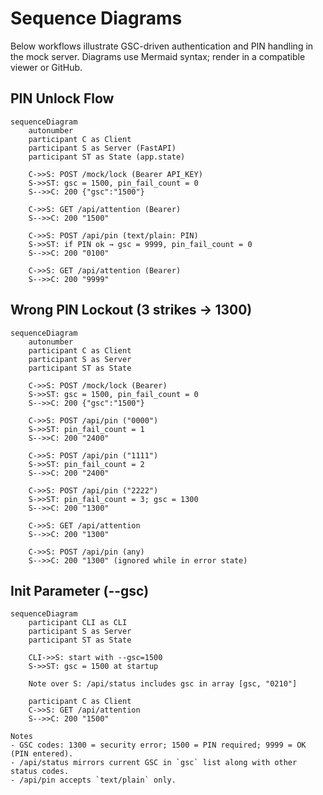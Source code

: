 # Sequence Diagrams

Below workflows illustrate GSC-driven authentication and PIN handling in the mock server. Diagrams use Mermaid syntax; render in a compatible viewer or GitHub.

## PIN Unlock Flow
```mermaid
sequenceDiagram
    autonumber
    participant C as Client
    participant S as Server (FastAPI)
    participant ST as State (app.state)

    C->>S: POST /mock/lock (Bearer API_KEY)
    S->>ST: gsc = 1500, pin_fail_count = 0
    S-->>C: 200 {"gsc":"1500"}

    C->>S: GET /api/attention (Bearer)
    S-->>C: 200 "1500"

    C->>S: POST /api/pin (text/plain: PIN)
    S->>ST: if PIN ok → gsc = 9999, pin_fail_count = 0
    S-->>C: 200 "0100"

    C->>S: GET /api/attention (Bearer)
    S-->>C: 200 "9999"
```

## Wrong PIN Lockout (3 strikes → 1300)
```mermaid
sequenceDiagram
    autonumber
    participant C as Client
    participant S as Server
    participant ST as State

    C->>S: POST /mock/lock (Bearer)
    S->>ST: gsc = 1500, pin_fail_count = 0
    S-->>C: 200 {"gsc":"1500"}

    C->>S: POST /api/pin ("0000")
    S->>ST: pin_fail_count = 1
    S-->>C: 200 "2400"

    C->>S: POST /api/pin ("1111")
    S->>ST: pin_fail_count = 2
    S-->>C: 200 "2400"

    C->>S: POST /api/pin ("2222")
    S->>ST: pin_fail_count = 3; gsc = 1300
    S-->>C: 200 "1300"

    C->>S: GET /api/attention
    S-->>C: 200 "1300"

    C->>S: POST /api/pin (any)
    S-->>C: 200 "1300" (ignored while in error state)
```

## Init Parameter (--gsc)
```mermaid
sequenceDiagram
    participant CLI as CLI
    participant S as Server
    participant ST as State

    CLI->>S: start with --gsc=1500
    S->>ST: gsc = 1500 at startup

    Note over S: /api/status includes gsc in array [gsc, "0210"]

    participant C as Client
    C->>S: GET /api/attention
    S-->>C: 200 "1500"
```

```
Notes
- GSC codes: 1300 = security error; 1500 = PIN required; 9999 = OK (PIN entered).
- /api/status mirrors current GSC in `gsc` list along with other status codes.
- /api/pin accepts `text/plain` only.
```
